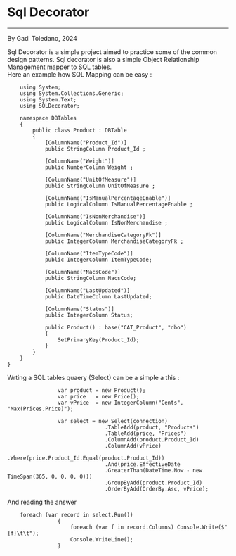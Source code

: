 ﻿# Sql Decorator
---------------
By Gadi Toledano, 2024

Sql Decorator is a simple project aimed to practice some of the common design patterns.
Sql decorator is also a simple Object Relationship Management mapper to SQL tables.  
Here an example how SQL Mapping can be easy :


        using System;
        using System.Collections.Generic;
        using System.Text;
        using SQLDecorator;

        namespace DBTables
        { 
            public class Product : DBTable
            {
                [ColumnName("Product_Id")]
                public StringColumn Product_Id ;

                [ColumnName("Weight")]
                public NumberColumn Weight ;

                [ColumnName("UnitOfMeasure")]
                public StringColumn UnitOfMeasure ;

                [ColumnName("IsManualPercentageEnable")]
                public LogicalColumn IsManualPercentageEnable ;

                [ColumnName("IsNonMerchandise")]
                public LogicalColumn IsNonMerchandise ;

                [ColumnName("MerchandiseCategoryFk")]
                public IntegerColumn MerchandiseCategoryFk ;

                [ColumnName("ItemTypeCode")]
                public IntegerColumn ItemTypeCode;

                [ColumnName("NacsCode")]
                public StringColumn NacsCode;
        
                [ColumnName("LastUpdated")]
                public DateTimeColumn LastUpdated;

                [ColumnName("Status")]
                public IntegerColumn Status;

                public Product() : base("CAT_Product", "dbo")
                {
                    SetPrimaryKey(Product_Id);
                }
            }
        }
    }

Wrting a SQL tables quaery (Select) can be a simple a this :

                    var product = new Product();
                    var price   = new Price();
                    var vPrice  = new IntegerColumn("Cents", "Max(Prices.Price)");

                    var select = new Select(connection)
                                   .TableAdd(product, "Products")
                                   .TableAdd(price, "Prices")
                                   .ColumnAdd(product.Product_Id)
                                   .ColumnAdd(vPrice)
                                   .Where(price.Product_Id.Equal(product.Product_Id))
                                   .And(price.EffectiveDate
                                   .GreaterThan(DateTime.Now - new TimeSpan(365, 0, 0, 0, 0)))
                                   .GroupByAdd(product.Product_Id)
                                   .OrderByAdd(OrderBy.Asc, vPrice);


And reading the answer   

        foreach (var record in select.Run())
                    {
                        foreach (var f in record.Columns) Console.Write($"{f}\t\t");
                        Console.WriteLine();
                    }
